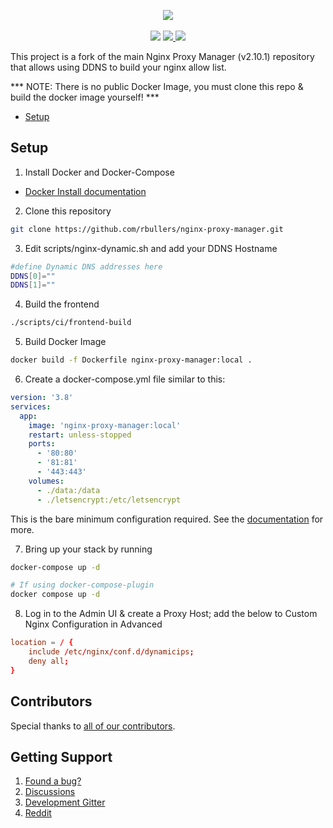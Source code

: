 <p align="center">
	<img src="https://nginxproxymanager.com/github.png">
	<br><br>
	<img src="https://img.shields.io/badge/version-2.10.2-green.svg?style=for-the-badge">
	<a href="https://hub.docker.com/repository/docker/jc21/nginx-proxy-manager">
		<img src="https://img.shields.io/docker/stars/jc21/nginx-proxy-manager.svg?style=for-the-badge">
	</a>
	<a href="https://hub.docker.com/repository/docker/jc21/nginx-proxy-manager">
		<img src="https://img.shields.io/docker/pulls/jc21/nginx-proxy-manager.svg?style=for-the-badge">
	</a>
</p>

This project is a fork of the main Nginx Proxy Manager (v2.10.1) repository that allows using DDNS to build your nginx allow list.

*** NOTE: There is no public Docker Image, you must clone this repo & build the docker image yourself! ***

- [Setup](#setup)

## Setup

1. Install Docker and Docker-Compose

- [Docker Install documentation](https://docs.docker.com/install/)

2. Clone this repository

```bash
git clone https://github.com/rbullers/nginx-proxy-manager.git
```

3. Edit scripts/nginx-dynamic.sh and add your DDNS Hostname

```bash
#define Dynamic DNS addresses here
DDNS[0]=""
DDNS[1]=""
```

4. Build the frontend

```bash
./scripts/ci/frontend-build
```

5. Build Docker Image

```bash
docker build -f Dockerfile nginx-proxy-manager:local .
```

6. Create a docker-compose.yml file similar to this:

```yml
version: '3.8'
services:
  app:
    image: 'nginx-proxy-manager:local'
    restart: unless-stopped
    ports:
      - '80:80'
      - '81:81'
      - '443:443'
    volumes:
      - ./data:/data
      - ./letsencrypt:/etc/letsencrypt
```

This is the bare minimum configuration required. See the [documentation](https://nginxproxymanager.com/setup/) for more.

7. Bring up your stack by running

```bash
docker-compose up -d

# If using docker-compose-plugin
docker compose up -d

```

8. Log in to the Admin UI & create a Proxy Host; add the below to Custom Nginx Configuration in Advanced

```conf
location = / {
	include /etc/nginx/conf.d/dynamicips;
	deny all;
}
```

## Contributors

Special thanks to [all of our contributors](https://github.com/NginxProxyManager/nginx-proxy-manager/graphs/contributors).


## Getting Support

1. [Found a bug?](https://github.com/NginxProxyManager/nginx-proxy-manager/issues)
2. [Discussions](https://github.com/NginxProxyManager/nginx-proxy-manager/discussions)
3. [Development Gitter](https://gitter.im/nginx-proxy-manager/community)
4. [Reddit](https://reddit.com/r/nginxproxymanager)
